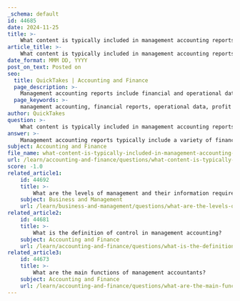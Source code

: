 ```yaml
---
_schema: default
id: 44685
date: 2024-11-25
title: >-
    What content is typically included in management accounting reports?
article_title: >-
    What content is typically included in management accounting reports?
date_format: MMM DD, YYYY
post_on_text: Posted on
seo:
  title: QuickTakes | Accounting and Finance
  page_description: >-
    Management accounting reports include financial and operational data such as profit and loss statements, balance sheets, cash flow statements, budget reports, cost reports, and KPIs that aid internal decision-making for organizations.
  page_keywords: >-
    management accounting, financial reports, operational data, profit and loss, balance sheet, cash flow statement, budget reporting, cost analysis, key performance indicators, departmental performance, wage-revenue ratio, employee productivity, visual data representation, feasibility studies, automated reporting
author: QuickTakes
question: >-
    What content is typically included in management accounting reports?
answer: >-
    Management accounting reports typically include a variety of financial and operational data that are essential for internal decision-making. The content of these reports can vary based on the specific needs of the organization, but generally, they encompass the following elements:\n\n1. **Profit and Loss Reports**: These reports detail revenue, expenses, and profit over a specific period, providing insights into the company's profitability and operational efficiency.\n\n2. **Balance Sheets**: A snapshot of the company's financial position at a given point in time, showing assets, liabilities, and equity.\n\n3. **Cash Flow Statements**: These statements track the inflow and outflow of cash, helping managers understand liquidity and cash management.\n\n4. **Budget Reports**: These reports compare actual performance against budgeted figures, allowing management to assess variances and make necessary adjustments.\n\n5. **Cost Reports**: These reports analyze the costs associated with manufacturing products or delivering services, including raw materials, labor, and overhead costs.\n\n6. **Key Performance Indicators (KPIs)**: Management reports often include KPIs that measure the effectiveness and efficiency of various business processes, helping to track performance against strategic goals.\n\n7. **Departmental Summaries**: These summaries provide insights into the performance of different departments or teams, facilitating comparisons and resource allocation.\n\n8. **Wage-Revenue Ratios**: This metric helps assess labor costs in relation to revenue, providing insights into workforce efficiency.\n\n9. **Employee Productivity Metrics**: These metrics evaluate the output of employees, helping to identify areas for improvement.\n\n10. **Visual Representations**: Management reports may include graphs, charts, and dashboards to present data in an easily digestible format.\n\n11. **Feasibility Studies**: For specific projects, these reports evaluate the practicality and viability of proposals, incorporating cost analysis and market research.\n\n12. **Automated Reports and Dashboards**: Many organizations utilize technology to generate real-time reports that provide ongoing insights into business performance.\n\nOverall, management accounting reports are tailored for internal use and do not need to comply with generally accepted accounting principles (GAAP), allowing for flexibility in how information is presented and analyzed. This internal focus enables managers to make informed decisions that align with the company's strategic objectives.
subject: Accounting and Finance
file_name: what-content-is-typically-included-in-management-accounting-reports.md
url: /learn/accounting-and-finance/questions/what-content-is-typically-included-in-management-accounting-reports
score: -1.0
related_article1:
    id: 44692
    title: >-
        What are the levels of management and their information requirements?
    subject: Business and Management
    url: /learn/business-and-management/questions/what-are-the-levels-of-management-and-their-information-requirements
related_article2:
    id: 44681
    title: >-
        What is the definition of control in management accounting?
    subject: Accounting and Finance
    url: /learn/accounting-and-finance/questions/what-is-the-definition-of-control-in-management-accounting
related_article3:
    id: 44673
    title: >-
        What are the main functions of management accountants?
    subject: Accounting and Finance
    url: /learn/accounting-and-finance/questions/what-are-the-main-functions-of-management-accountants
---
```


&nbsp;